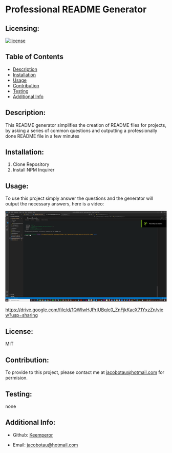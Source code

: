 # Professional README Generator

  ## Licensing:
  [![license](https://img.shields.io/badge/license-MIT-blue)](https://shields.io)

  ## Table of Contents 
  - [Description](#description)
  - [Installation](#installation)
  - [Usage](#guidelines)
  - [Contribution](#contribution)
  - [Testing](#testing)
  - [Additional Info](#additional-info)

  ## Description:
  This README generator simplifies the creation of README files for projects,  by asking a series of common questions and outputting a professionally done README file in a  few minutes

  ## Installation:
  1) Clone Repository
  2) Install NPM Inquirer

  ## Usage:
  To use this project simply answer the questions and the generator will output  the necessary answers, here is a video:

  ![Video Gif Preview](https://github.com/Keemperor/JY-Readme-Generator/blob/main/Develop/Hnet-image.gif)

  https://drive.google.com/file/d/1QWIwHJPrIUBqlc0_ZnFjkKacX71YxzZn/view?usp=sharing

  ## License:
  MIT

  ## Contribution:
  To provide to this project, please contact me at jacobotau@hotmail.com for  permision.

  ## Testing:
  none

  ## Additional Info:
  - Github: [Keemperor](https://github.com/Keemperor)

  - Email: jacobotau@hotmail.com 